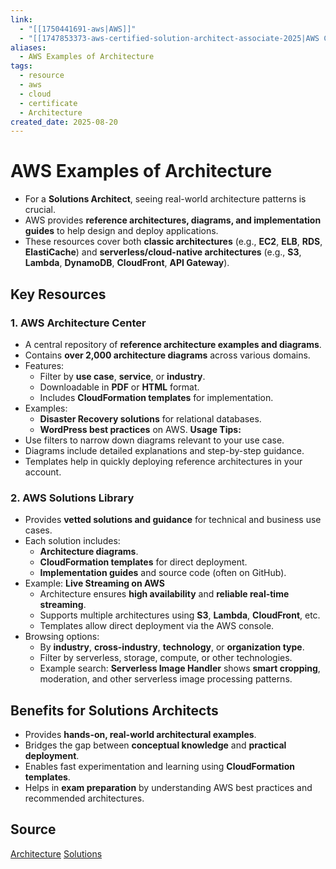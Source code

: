 ```yaml
---
link:
  - "[[1750441691-aws|AWS]]"
  - "[[1747853373-aws-certified-solution-architect-associate-2025|AWS Certified Solution Architect Associate 2025]]"
aliases:
  - AWS Examples of Architecture
tags:
  - resource
  - aws
  - cloud
  - certificate
  - Architecture
created_date: 2025-08-20
---
```

# AWS Examples of Architecture
- For a **Solutions Architect**, seeing real-world architecture patterns is crucial.
- AWS provides **reference architectures, diagrams, and implementation guides** to help design and deploy applications.
- These resources cover both **classic architectures** (e.g., **EC2**, **ELB**, **RDS**, **ElastiCache**) and **serverless/cloud-native architectures** (e.g., **S3**, **Lambda**, **DynamoDB**, **CloudFront**, **API Gateway**).

## Key Resources
### 1. AWS Architecture Center
- A central repository of **reference architecture examples and diagrams**.
- Contains **over 2,000 architecture diagrams** across various domains.
- Features:
  - Filter by **use case**, **service**, or **industry**.
  - Downloadable in **PDF** or **HTML** format.
  - Includes **CloudFormation templates** for implementation.
- Examples:
  - **Disaster Recovery solutions** for relational databases.
  - **WordPress best practices** on AWS.
**Usage Tips:**
- Use filters to narrow down diagrams relevant to your use case.
- Diagrams include detailed explanations and step-by-step guidance.
- Templates help in quickly deploying reference architectures in your account.

### 2. AWS Solutions Library
- Provides **vetted solutions and guidance** for technical and business use cases.
- Each solution includes:
  - **Architecture diagrams**.
  - **CloudFormation templates** for direct deployment.
  - **Implementation guides** and source code (often on GitHub).
- Example: **Live Streaming on AWS**
  - Architecture ensures **high availability** and **reliable real-time streaming**.
  - Supports multiple architectures using **S3**, **Lambda**, **CloudFront**, etc.
  - Templates allow direct deployment via the AWS console.
- Browsing options:
  - By **industry**, **cross-industry**, **technology**, or **organization type**.
  - Filter by serverless, storage, compute, or other technologies.
  - Example search: **Serverless Image Handler** shows **smart cropping**, moderation, and other serverless image processing patterns.

## Benefits for Solutions Architects
- Provides **hands-on, real-world architectural examples**.
- Bridges the gap between **conceptual knowledge** and **practical deployment**.
- Enables fast experimentation and learning using **CloudFormation templates**.
- Helps in **exam preparation** by understanding AWS best practices and recommended architectures.

## Source
[Architecture](https://aws.amazon.com/architecture/?nc1=h_ls)
[Solutions](https://aws.amazon.com/solutions/)
